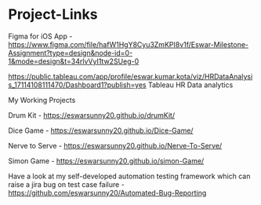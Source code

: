 # Project-Links

Figma for iOS App - https://www.figma.com/file/hafW1HgY8Cyu3ZmKPI8v1f/Eswar-Milestone-Assignment?type=design&node-id=0-1&mode=design&t=34rlvVyI1tw2SUeg-0


https://public.tableau.com/app/profile/eswar.kumar.kota/viz/HRDataAnalysis_17114108111470/Dashboard1?publish=yes
Tableau HR Data analytics




My Working Projects

Drum Kit - https://eswarsunny20.github.io/drumKit/

Dice Game - https://eswarsunny20.github.io/Dice-Game/

Nerve to Serve - https://eswarsunny20.github.io/Nerve-To-Serve/

Simon Game - https://eswarsunny20.github.io/simon-Game/

Have a look at my self-developed automation testing framework which can raise a jira bug on test case failure - https://github.com/eswarsunny20/Automated-Bug-Reporting
